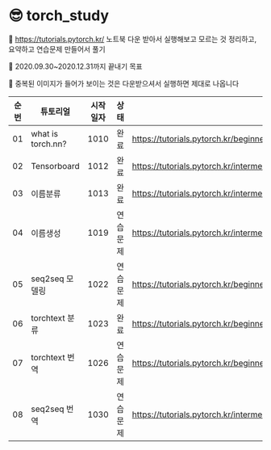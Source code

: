 # 😎 torch_study


🍕 https://tutorials.pytorch.kr/ 노트북 다운 받아서 실행해보고 모르는 것 정리하고, 요약하고 연습문제 만들어서 풀기 

🍔 2020.09.30~2020.12.31까지 끝내기 목표

:fries: 중복된 이미지가 들어가 보이는 것은 다운받으셔서 실행하면 제대로 나옵니다

|순번|튜토리얼|시작일자|상태|링크|
|:--:|----|:---:|:----:|----|
|01|what is torch.nn?|1010|완료|https://tutorials.pytorch.kr/beginner/nn_tutorial.html|
|02|Tensorboard|1012|완료|https://tutorials.pytorch.kr/intermediate/tensorboard_tutorial.html|
|03|이름분류|1013|완료|https://tutorials.pytorch.kr/intermediate/char_rnn_classification_tutorial.html|
|04|이름생성|1019|연습문제|https://tutorials.pytorch.kr/intermediate/char_rnn_generation_tutorial.html|
|05|seq2seq 모델링|1022|연습문제|https://tutorials.pytorch.kr/beginner/transformer_tutorial.html|
|06|torchtext 분류|1023|완료|https://tutorials.pytorch.kr/beginner/text_sentiment_ngrams_tutorial.html|
|07|torchtext 번역|1026|연습문제|https://tutorials.pytorch.kr/beginner/torchtext_translation_tutorial.html|
|08|seq2seq 번역|1030|연습문제|https://tutorials.pytorch.kr/intermediate/seq2seq_translation_tutorial.html|
